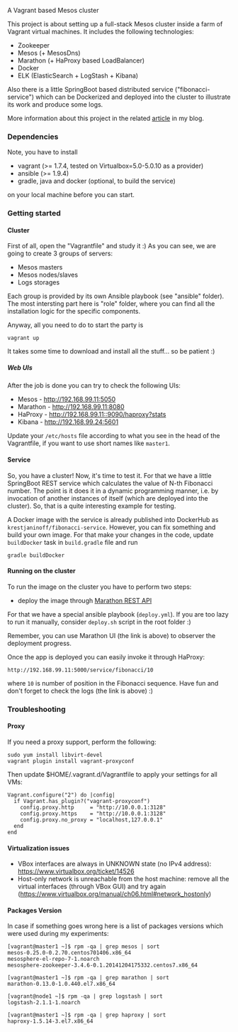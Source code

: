 A Vagrant based Mesos cluster

This project is about setting up a full-stack Mesos cluster inside a farm of Vagrant virtual machines.
It includes the following technologies:

  * Zookeeper
  * Mesos (+ MesosDns)
  * Marathon (+ HaProxy based LoadBalancer)
  * Docker
  * ELK (ElasticSearch + LogStash + Kibana)

Also there is a little SpringBoot based distributed service ("fibonacci-service") which can be   Dockerized and deployed into the cluster to illustrate its work and produce some logs.

More information about this project in the related [article](http://trustmeiamadeveloper.com/2015/12/17/mesos-as-a-docker-containers-farm/) in my blog.


### Dependencies

Note, you have to install

  * vagrant (>= 1.7.4, tested on Virtualbox=5.0-5.0.10 as a provider)
  * ansible (>= 1.9.4)
  * gradle, java and docker (optional, to build the service)

on your local machine before you can start.


### Getting started

#### Cluster

First of all, open the "Vagrantfile" and study it :) As you can see, we are going to create 3 groups of servers:

  * Mesos masters
  * Mesos nodes/slaves
  * Logs storages

Each group is provided by its own Ansible playbook (see "ansible" folder). The most intersting part here is
"role" folder, where you can find all the installation logic for the specific components.

Anyway, all you need to do to start the party is

```
vagrant up
```

It takes some time to download and install all the stuff... so be patient :)


##### Web UIs

After the job is done you can try to check the following UIs:

 * Mesos    - http://192.168.99.11:5050
 * Marathon - http://192.168.99.11:8080
 * HaProxy  - http://192.168.99.11::9090/haproxy?stats
 * Kibana   - http://192.168.99.24:5601

Update your `/etc/hosts` file according to what you see in the head of the Vagrantfile,
if you want to use short names like `master1`.


#### Service

So, you have a cluster! Now, it's time to test it. For that we have a little SpringBoot
REST service which calculates the value of N-th Fibonacci number. The point is it does it
in a dynamic programming manner, i.e. by invocation of another instances of itself
(which are deployed into the cluster). So, that is a quite interesting example for testing.

A Docker image with the service is already published into DockerHub as `krestjaninoff/fibonacci-service`.
However, you can fix something and build your own image. For that make your changes in the code,
update `buildDocker` task in `build.gradle` file and run

```
gradle buildDocker
```

#### Running on the cluster

To run the image on the cluster you have to perform two steps:

  * deploy the image through [Marathon REST API](https://mesosphere.github.io/marathon/docs/rest-api.html)

For that we have a special ansible playbook (`deploy.yml`). If you are too lazy to run it manually,
consider `deploy.sh` script in the root folder :)

Remember, you can use Marathon UI (the link is above) to observer the deployment progress.

Once the app is deployed you can easily invoke it through HaProxy:

```
http://192.168.99.11:5000/service/fibonacci/10
```

where `10` is number of position in the Fibonacci sequence. Have fun and don't forget to check the logs (the link is above) :)


### Troubleshooting

#### Proxy

If you need a proxy support, perform the following:

```
sudo yum install libvirt-devel
vagrant plugin install vagrant-proxyconf
```

Then update $HOME/.vagrant.d/Vagrantfile to apply your settings for all VMs:

```
Vagrant.configure("2") do |config|
  if Vagrant.has_plugin?("vagrant-proxyconf")
    config.proxy.http     = "http://10.0.0.1:3128"
    config.proxy.https    = "http://10.0.0.1:3128"
    config.proxy.no_proxy = "localhost,127.0.0.1"
  end
end
```

#### Virtualization issues

  * VBox interfaces are always in UNKNOWN state (no IPv4 address): https://www.virtualbox.org/ticket/14526
  * Host-only network is unreachable from the host machine: remove all the virtual interfaces (through VBox GUI) and try again (https://www.virtualbox.org/manual/ch06.html#network_hostonly)

#### Packages Version

In case if something goes wrong here is a list of packages versions which were used during my experiments:

```
[vagrant@master1 ~]$ rpm -qa | grep mesos | sort
mesos-0.25.0-0.2.70.centos701406.x86_64
mesosphere-el-repo-7-1.noarch
mesosphere-zookeeper-3.4.6-0.1.20141204175332.centos7.x86_64

[vagrant@master1 ~]$ rpm -qa | grep marathon | sort
marathon-0.13.0-1.0.440.el7.x86_64

[vagrant@node1 ~]$ rpm -qa | grep logstash | sort
logstash-2.1.1-1.noarch

[vagrant@master1 ~]$ rpm -qa | grep haproxy | sort
haproxy-1.5.14-3.el7.x86_64
```
